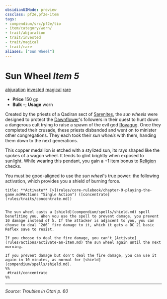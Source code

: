 ```yaml
---
obsidianUIMode: preview
cssclass: pf2e,pf2e-item
tags:
- compendium/src/pf2e/tio
- item/category/worn/
- trait/abjuration
- trait/invested
- trait/magical
- trait/rare
aliases: ["Sun Wheel"]
---
```

# Sun Wheel *Item 5*  
[abjuration](abjuration.md "Abjuration School Trait")  [invested](invested.md "Invested Item Trait")  [magical](magical.md "Magical Item Trait")  [rare](rare.md "Rare Rarity Trait")  

- **Price** 150 gp
- **Bulk** –; **Usage** worn

Created by the priests of a Qadiran sect of [Sarenites](sarenrae.md), the _sun wheels_ were designed to protect the [Dawnflower](sarenrae.md)'s followers in their quest to hunt down a dangerous cult trying to raise a spawn of the evil god [Rovagug](rovagug.md). Once they completed their crusade, these priests disbanded and went on to minister other congregations. They each took their _sun wheels_ with them, handing them down to the next generations.

This copper medallion is etched with a stylized sun, its rays shaped like the spokes of a wagon wheel. It tends to glint brightly when exposed to sunlight. While wearing this pendant, you gain a +1 item bonus to [Religion](skills.md#Religion) checks.

You must be good-aligned to use the _sun wheel_'s true power: the following activation, which provides you a shield of burning force.

```ad-embed-ability
title: **Activate** [>](rules/core-rulebook/chapter-9-playing-the-game.md#Actions "Single Action") ([concentrate](rules/traits/concentrate.md))


The sun wheel casts a [shield](compendium/spells/shield.md) spell benefiting you. When you use the spell to prevent damage, you prevent 10 damage instead of 5. If the attacker is adjacent to you, you can choose to deal `2d6` fire damage to it, which it gets a DC 21 basic Reflex save to resist.

If you choose to deal the fire damage, you can't [Activate](rules/actions/activate-an-item.md) the sun wheel again until the next morning.

If you prevent damage but don't deal the fire damage, you can use it again in 10 minutes, as normal for [shield](compendium/spells/shield.md).  
%%
 #trait/concentrate 
%%
```


---
*Source: Troubles in Otari p. 60*
